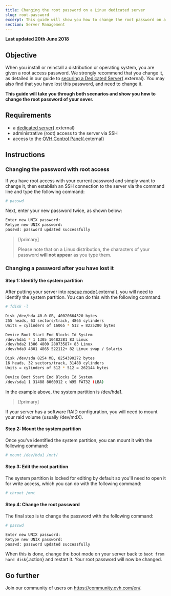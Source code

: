 ```yaml
---
title: Changing the root password on a Linux dedicated server
slug: root-password
excerpt: This guide will show you how to change the root password on a Linux dedicated server.
section: Server Management
---
```


**Last updated 20th June 2018**

## Objective

When you install or reinstall a distribution or operating system, you are given a root access password. We strongly recommend that you change it, as detailed in our guide to [securing a Dedicated Server](https://docs.ovh.com/lt/dedicated/securing-a-dedicated-server/#change-the-password-associated-with-the-root-user){.external}. You may also find that you have lost this password, and need to change it.

**This guide will take you through both scenarios and show you how to change the root password of your sever.**

## Requirements

* a [dedicated server](https://www.ovh.lt/dedikuoti_serveriai/){.external}
* administrative (root) access to the server via SSH
* access to the [OVH Control Panel](https://www.ovh.com/auth/?action=gotomanager){.external}

## Instructions

### Changing the password with root access

If you have root access with your current password and simply want to change it, then establish an SSH connection to the server via the command line and type the following command:

```sh
# passwd
```
Next, enter your new password twice, as shown below:

```sh
Enter new UNIX password:
Retype new UNIX password:
passwd: password updated successfully
```


> [!primary]
>
> Please note that on a Linux distribution, the characters of your password **will not appear** as you type them.
>

### Changing a password after you have lost it

#### Step 1: Identify the system partition

After putting your server into [rescue mode](https://docs.ovh.com/lt/dedicated/ovh-rescue/){.external}, you will need to identify the system partition. You can do this with the following command:

```sh
# fdisk -l

Disk /dev/hda 40.0 GB, 40020664320 bytes
255 heads, 63 sectors/track, 4865 cylinders
Units = cylinders of 16065 * 512 = 8225280 bytes

Device Boot Start End Blocks Id System
/dev/hda1 * 1 1305 10482381 83 Linux
/dev/hda2 1306 4800 28073587+ 83 Linux
/dev/hda3 4801 4865 522112+ 82 Linux swap / Solaris

Disk /dev/sda 8254 MB, 8254390272 bytes
16 heads, 32 sectors/track, 31488 cylinders
Units = cylinders of 512 * 512 = 262144 bytes

Device Boot Start End Blocks Id System
/dev/sda1 1 31488 8060912 c W95 FAT32 (LBA)
```

In the example above, the system partition is /dev/hda1. 

> [!primary]
>
If your server has a software RAID configuration, you will need to mount your raid volume (usually /dev/mdX). 
>

#### Step 2: Mount the system partition

Once you've identified the system partition, you can mount it with the following command:

```sh
# mount /dev/hda1 /mnt/
```

#### Step 3: Edit the root partition

The system partition is locked for editing by default so you'll need to open it for write access, which you can do with the following command:

```sh
# chroot /mnt
```

#### Step 4: Change the root password

The final step is to change the password with the following command:

```sh
# passwd

Enter new UNIX password:
Retype new UNIX password:
passwd: password updated successfully
```

When this is done, change the boot mode on your server back to `boot from hard disk`{.action} and restart it. Your root password will now be changed.

## Go further

Join our community of users on <https://community.ovh.com/en/>.